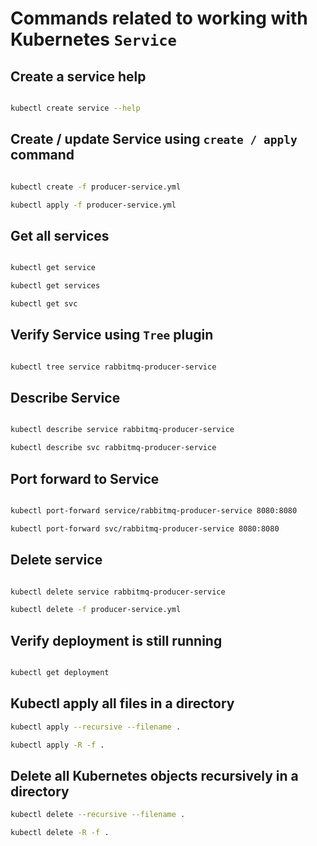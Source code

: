 # Commands related to working with Kubernetes `Service`

## Create a service help

```bash

kubectl create service --help

```

## Create / update Service using `create / apply` command

```bash

kubectl create -f producer-service.yml

kubectl apply -f producer-service.yml

```

## Get all services

```bash

kubectl get service

kubectl get services

kubectl get svc

```

## Verify Service using `Tree` plugin

```bash

kubectl tree service rabbitmq-producer-service

```

## Describe Service

```bash

kubectl describe service rabbitmq-producer-service

kubectl describe svc rabbitmq-producer-service

```

## Port forward to Service

```bash

kubectl port-forward service/rabbitmq-producer-service 8080:8080

kubectl port-forward svc/rabbitmq-producer-service 8080:8080

```

## Delete service

```bash

kubectl delete service rabbitmq-producer-service

kubectl delete -f producer-service.yml

```

## Verify deployment is still running

```bash

kubectl get deployment

```


## Kubectl apply all files in a directory

```bash
kubectl apply --recursive --filename .

kubectl apply -R -f .

``` 

## Delete all Kubernetes objects recursively in a directory

```bash
kubectl delete --recursive --filename .

kubectl delete -R -f .

```

